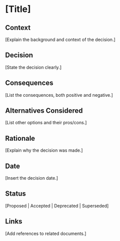 # [Title]

## Context
[Explain the background and context of the decision.]

## Decision
[State the decision clearly.]

## Consequences
[List the consequences, both positive and negative.]

## Alternatives Considered
[List other options and their pros/cons.]

## Rationale
[Explain why the decision was made.]

## Date
[Insert the decision date.]

## Status
[Proposed | Accepted | Deprecated | Superseded]

## Links
[Add references to related documents.]